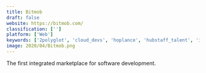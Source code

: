 ```yaml
---
title: Bitmob
draft: false 
website: https://bitmob.com/
classification: ['']
platform: ['Web']
keywords: ['2polyglot', 'cloud_devs', 'hoplance', 'hubstaff_talent', 'inoreader', 'lancebase', 'padlet_briefcase', 'periodix', 'taskrabbit', 'team_extension', 'toptal', 'upwork', 'wegrowth', 'everbranded']
image: 2020/04/Bitmob.png
---
```

The first integrated marketplace for software development.